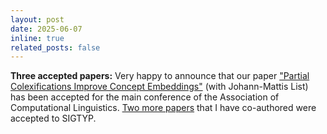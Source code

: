 ```yaml
---
layout: post
date: 2025-06-07
inline: true
related_posts: false
---
```


**Three accepted papers:** Very happy to announce that our paper ["Partial Colexifications Improve Concept Embeddings"](https://doi.org/10.48550/arXiv.2502.09743) (with Johann-Mattis List) has been accepted for the main conference of the Association of Computational Linguistics. [Two more papers](/publications) that I have co-authored were accepted to SIGTYP.